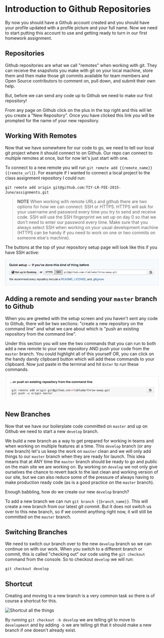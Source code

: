# Introduction to Github Repositories

By now you should have a Github account created and you should have your profile updated with a profile picture and your full name.
Now we need to start putting this account to use and getting ready to turn in our first homework assignment.

## Repositories

Github repositories are what we call "remotes" when working with git.
They can receive the snapshots you make with git on your local machine, store them and then make those git commits available for team members and Open Source contributors to comment on, pull down, and submit their own help.

But, before we can send any code up to Github we need to make our first repository!

From any page on Github click on the plus in the top right and this will let you create a "New Repository".
Once you have clicked this link you will be prompted for the name of your new repository.

## Working With Remotes

Now that we have somewhere for our code to go, we need to tell our local git project where it should connect to on Github.
Our repo can connect to multiple remotes at once, but for now let's just start with one.

To connect to a new remote you will run `git remote add {{remote_name}} {{remote_url}}`.
For example if I wanted to connect a local project to the class assignment repository I could run:

    git remote add origin git@github.com:TIY-LR-FEE-2015-June/assignments.git

> **NOTE** When working with remote URLs and github there are two options for how we can connect: SSH or HTTPS.
> HTTPS will ask for your username and password every time you try to send and receive code.
> SSH will use the SSH fingerprint we set up on day 0 so that we don't need to enter our password every time.
> Make sure that you always select SSH when working on your usual development machine (HTTPS can be handy if you need to work on one or two commits on someone else's machine).

The buttons at the top of your repository setup page will look like this if you have SSH active:

![Setup should look like this](github-setup.png)

## Adding a remote and sending your `master` branch to Github

When you are greeted with the setup screen and you haven't sent any code to Github, there will be two sections: "create a new repository on the command line" and what we care about which is "push an existing repository from the command line".

Under this section you will see the two commands that you can run to both add a new remote to your new repository AND push your code from the `master` branch.
You could highlight all of this yourself OR, you can click on the handy dandy clipboard button which will add these commands to your clipboard.
Now just paste in the terminal and hit `Enter` to run these commands.

![Copy all the things](github-copy.png)

## New Branches

Now that we have our boilerplate code committed on `master` and up on Github we need to start a new `develop` branch.

We build a new branch as a way to get prepared for working in teams and when working on multiple features at a time.
This `develop` branch (or any new branch) let's us keep the work on `master` clean and we will only add things to our `master` branch when they are ready for launch.
This idea means that at ANY time the `master` branch should be ready to go and public on the main site we are working on.
By working on `develop` we not only give ourselves the chance to revert back to the last clean and working version of our site, but we can also reduce some of the pressure of always having to make production ready code (as is a good practice on the `master` branch).

Enough babbling, how do we create our new `develop` branch?

To add a new branch we can run `git branch {{branch_name}}`.
This will create a new branch from our latest git commit.
But it does not switch us over to this new branch, so if we commit anything right now, it will still be committed on the `master` branch.

## Switching Branches

We need to switch our branch over to the new `develop` branch so we can continue on with our work.
When you switch to a different branch or commit, this is called "checking out" our code using the `git checkout` command from the console.
So to checkout `develop` we will run:

    git checkout develop

## Shortcut 

Creating and moving to a new branch is a very common task so there is of course a shortcut for this.

![Shortcut all the things](http://cdn.meme.am/instances/500x/46525860.jpg)

By running `git checkout -b develop` we are telling git to move to `development` and by adding `-b` we are telling git that it should make a new branch if one doesn't already exist.
